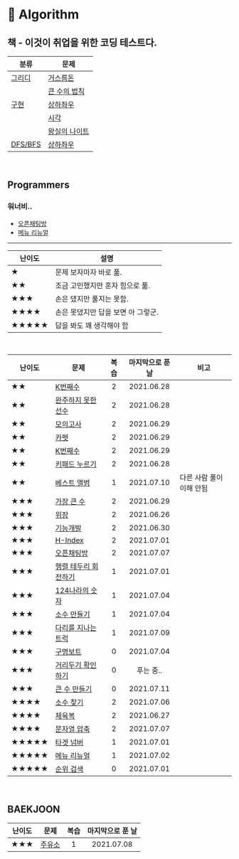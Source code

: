 # 🔨 Algorithm

## 책 - 이것이 취업을 위한 코딩 테스트다.

| 분류                                                                                                  | 문제                                                                                                               |
| ----------------------------------------------------------------------------------------------------- | ------------------------------------------------------------------------------------------------------------------ |
| [그리디](https://github.com/dinomoon/Algorithm/blob/master/ThisIsCodingTest/1.%20그리디/그리디.md)    | [거스름돈](https://github.com/dinomoon/Algorithm/blob/master/ThisIsCodingTest/1.%20그리디/거스름돈.md)             |
|                                                                                                       | [큰 수의 법칙](https://github.com/dinomoon/Algorithm/blob/master/ThisIsCodingTest/1.%20그리디/큰%20수의%20법칙.md) |
| [구현](https://github.com/dinomoon/Algorithm/blob/master/ThisIsCodingTest/2.%20구현/구현.md)          | [상하좌우](https://github.com/dinomoon/Algorithm/blob/master/ThisIsCodingTest/2.%20구현/상하좌우.md)               |
|                                                                                                       | [시각](https://github.com/dinomoon/Algorithm/blob/master/ThisIsCodingTest/2.%20구현/시각.md)                       |
|                                                                                                       | [왕실의 나이트](https://github.com/dinomoon/Algorithm/blob/master/ThisIsCodingTest/2.%20구현/왕실의%20나이트.md)   |
| [DFS/BFS](https://github.com/dinomoon/Algorithm/blob/master/ThisIsCodingTest/3.%20DFS_BFS/DFS_BFS.md) | [상하좌우](https://github.com/dinomoon/Algorithm/blob/master/ThisIsCodingTest/3.%20DFS_BFS/DFS_BFS.md)             |

<br>

## Programmers

### 워너비..

- [오픈채팅방](https://github.com/dinomoon/Algorithm/blob/master/Programmers/오픈채팅방.md)
- [메뉴 리뉴얼](https://github.com/dinomoon/Algorithm/blob/master/Programmers/메뉴%20리뉴얼.md)

<hr>

| 난이도 | 설명                               |
| ------ | ---------------------------------- |
| ★      | 문제 보자마자 바로 풂.             |
| ★★     | 조금 고민했지만 혼자 힘으로 풂.    |
| ★★★    | 손은 댔지만 풀지는 못함.           |
| ★★★★   | 손은 못댔지만 답을 보면 아 그렇군. |
| ★★★★★  | 답을 봐도 꽤 생각해야 함           |

<br>

| 난이도 | 문제                                                                                                              | 복습 | 마지막으로 푼 날 | 비고                     |
| ------ | ----------------------------------------------------------------------------------------------------------------- | :--: | :--------------: | ------------------------ |
| ★★     | [K번째수](https://github.com/dinomoon/Algorithm/blob/master/Programmers/K번째수.md)                               |  2   |    2021.06.28    |
| ★★     | [완주하지 못한 선수](https://github.com/dinomoon/Algorithm/blob/master/Programmers/완주하지%20못한%20선수.md)     |  2   |    2021.06.28    |
| ★★     | [모의고사](https://github.com/dinomoon/Algorithm/blob/master/Programmers/모의고사.md)                             |  2   |    2021.06.29    |
| ★★     | [카펫](https://github.com/dinomoon/Algorithm/blob/master/Programmers/카펫.md)                                     |  2   |    2021.06.29    |
| ★★     | [K번째수](https://github.com/dinomoon/Algorithm/blob/master/Programmers/K번째수.md)                               |  2   |    2021.06.29    |
| ★★     | [키패드 누르기](https://github.com/dinomoon/Algorithm/blob/master/Programmers/키패드%20누르기.md)                 |  2   |    2021.06.28    |
| ★★     | [베스트 앨범](https://github.com/dinomoon/Algorithm/blob/master/Programmers/베스트%20앨범.md)                     |  1   |    2021.07.10    | 다른 사람 풀이 이해 안됨 |
| ★★★    | [가장 큰 수](https://github.com/dinomoon/Algorithm/blob/master/Programmers/가장%20큰%20수.md)                     |  2   |    2021.06.29    |
| ★★★    | [위장](https://github.com/dinomoon/Algorithm/blob/master/Programmers/위장.md)                                     |  2   |    2021.06.26    |
| ★★★    | [기능개발](https://github.com/dinomoon/Algorithm/blob/master/Programmers/기능개발.md)                             |  2   |    2021.06.30    |
| ★★★    | [H-Index](https://github.com/dinomoon/Algorithm/blob/master/Programmers/H-Index.md)                               |  2   |    2021.07.01    |
| ★★★    | [오픈채팅방](https://github.com/dinomoon/Algorithm/blob/master/Programmers/오픈채팅방.md)                         |  2   |    2021.07.07    |
| ★★★    | [행렬 테두리 회전하기](https://github.com/dinomoon/Algorithm/blob/master/Programmers/행렬%20테두리%20회전하기.md) |  1   |    2021.07.01    |
| ★★★    | [124나라의 숫자](https://github.com/dinomoon/Algorithm/blob/master/Programmers/124나라의%20숫자.md)               |  1   |    2021.07.04    |
| ★★★    | [소수 만들기](https://github.com/dinomoon/Algorithm/blob/master/Programmers/소수%20만들기.md)                     |  1   |    2021.07.04    |
| ★★★    | [다리를 지나는 트럭](https://github.com/dinomoon/Algorithm/blob/master/Programmers/다리를%20지나는%20트럭.md)     |  1   |    2021.07.09    |
| ★★★    | [구명보트](https://github.com/dinomoon/Algorithm/blob/master/Programmers/다리를%20지나는%20트럭.md)               |  0   |    2021.07.04    |
| ★★★    | [거리두기 확인하기](https://github.com/dinomoon/Algorithm/blob/master/Programmers/거리두기%20확인하기.md)         |  0   |    푸는 중..     |
| ★★★    | [큰 수 만들기](https://github.com/dinomoon/Algorithm/blob/master/Programmers/큰%20수%20만들기.md)                 |  0   |    2021.07.11    |
| ★★★★   | [소수 찾기](https://github.com/dinomoon/Algorithm/blob/master/Programmers/소수%20찾기.md)                         |  2   |    2021.07.06    |
| ★★★★   | [체육복](https://github.com/dinomoon/Algorithm/blob/master/Programmers/체육복.md)                                 |  2   |    2021.06.27    |
| ★★★★   | [문자열 압축](https://github.com/dinomoon/Algorithm/blob/master/Programmers/문자열%20압축.md)                     |  2   |    2021.07.07    |
| ★★★★★  | [타겟 넘버](https://github.com/dinomoon/Algorithm/blob/master/Programmers/타겟%20넘버.md)                         |  1   |    2021.07.01    |
| ★★★★★  | [메뉴 리뉴얼](https://github.com/dinomoon/Algorithm/blob/master/Programmers/메뉴%20리뉴얼.md)                     |  1   |    2021.07.02    |
| ★★★★★  | [순위 검색](https://github.com/dinomoon/Algorithm/blob/master/Programmers/순위%20검색.md)                         |  0   |    2021.07.01    |

<br>

## BAEKJOON

| 난이도 | 문제                                                                           | 복습 | 마지막으로 푼 날 |
| ------ | ------------------------------------------------------------------------------ | :--: | :--------------: |
| ★★★    | [주유소](https://github.com/dinomoon/Algorithm/blob/master/Baekjoon/주유소.md) |  1   |    2021.07.08    |
